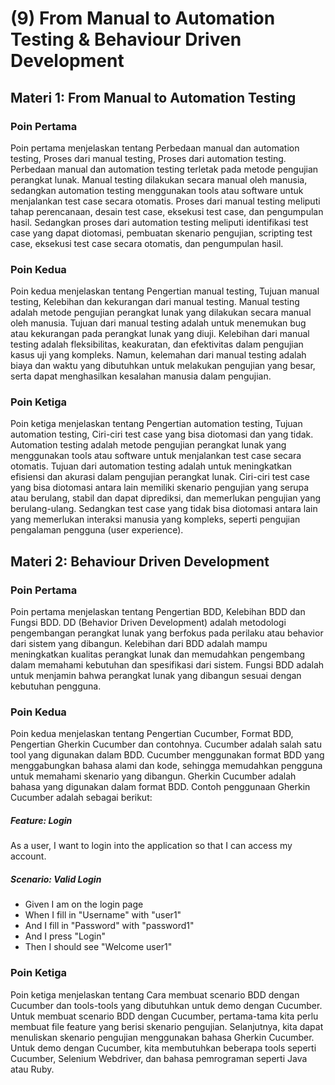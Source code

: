 # (9) From Manual to Automation Testing & Behaviour Driven Development

## Materi 1: From Manual to Automation Testing

### Poin Pertama
Poin pertama menjelaskan tentang Perbedaan manual dan automation testing, Proses dari manual testing, Proses dari automation testing. Perbedaan manual dan automation testing terletak pada metode pengujian perangkat lunak. Manual testing dilakukan secara manual oleh manusia, sedangkan automation testing menggunakan tools atau software untuk menjalankan test case secara otomatis. Proses dari manual testing meliputi tahap perencanaan, desain test case, eksekusi test case, dan pengumpulan hasil. Sedangkan proses dari automation testing meliputi identifikasi test case yang dapat diotomasi, pembuatan skenario pengujian, scripting test case, eksekusi test case secara otomatis, dan pengumpulan hasil.

### Poin Kedua
Poin kedua menjelaskan tentang Pengertian manual testing, Tujuan manual testing, Kelebihan dan kekurangan dari manual testing. Manual testing adalah metode pengujian perangkat lunak yang dilakukan secara manual oleh manusia. Tujuan dari manual testing adalah untuk menemukan bug atau kekurangan pada perangkat lunak yang diuji. Kelebihan dari manual testing adalah fleksibilitas, keakuratan, dan efektivitas dalam pengujian kasus uji yang kompleks. Namun, kelemahan dari manual testing adalah biaya dan waktu yang dibutuhkan untuk melakukan pengujian yang besar, serta dapat menghasilkan kesalahan manusia dalam pengujian.

### Poin Ketiga
Poin ketiga menjelaskan tentang Pengertian automation testing, Tujuan automation testing, Ciri-ciri test case yang bisa diotomasi dan yang tidak. Automation testing adalah metode pengujian perangkat lunak yang menggunakan tools atau software untuk menjalankan test case secara otomatis. Tujuan dari automation testing adalah untuk meningkatkan efisiensi dan akurasi dalam pengujian perangkat lunak. Ciri-ciri test case yang bisa diotomasi antara lain memiliki skenario pengujian yang serupa atau berulang, stabil dan dapat diprediksi, dan memerlukan pengujian yang berulang-ulang. Sedangkan test case yang tidak bisa diotomasi antara lain yang memerlukan interaksi manusia yang kompleks, seperti pengujian pengalaman pengguna (user experience).

## Materi 2: Behaviour Driven Development

### Poin Pertama
Poin pertama menjelaskan tentang Pengertian BDD, Kelebihan BDD dan Fungsi BDD. DD (Behavior Driven Development) adalah metodologi pengembangan perangkat lunak yang berfokus pada perilaku atau behavior dari sistem yang dibangun. Kelebihan dari BDD adalah mampu meningkatkan kualitas perangkat lunak dan memudahkan pengembang dalam memahami kebutuhan dan spesifikasi dari sistem. Fungsi BDD adalah untuk menjamin bahwa perangkat lunak yang dibangun sesuai dengan kebutuhan pengguna.

### Poin Kedua
Poin kedua menjelaskan tentang Pengertian Cucumber, Format BDD, Pengertian Gherkin Cucumber dan contohnya. Cucumber adalah salah satu tool yang digunakan dalam BDD. Cucumber menggunakan format BDD yang menggabungkan bahasa alami dan kode, sehingga memudahkan pengguna untuk memahami skenario yang dibangun. Gherkin Cucumber adalah bahasa yang digunakan dalam format BDD. Contoh penggunaan Gherkin Cucumber adalah sebagai berikut: 

##### Feature: Login
As a user, I want to login into the application so that I can access my account.

##### Scenario: Valid Login
- Given I am on the login page
- When I fill in "Username" with "user1"
- And I fill in "Password" with "password1"
- And I press "Login"
- Then I should see "Welcome user1"

### Poin Ketiga
Poin ketiga menjelaskan tentang Cara membuat scenario BDD dengan Cucumber dan tools-tools yang dibutuhkan untuk demo dengan Cucumber. Untuk membuat scenario BDD dengan Cucumber, pertama-tama kita perlu membuat file feature yang berisi skenario pengujian. Selanjutnya, kita dapat menuliskan skenario pengujian menggunakan bahasa Gherkin Cucumber. Untuk demo dengan Cucumber, kita membutuhkan beberapa tools seperti Cucumber, Selenium Webdriver, dan bahasa pemrograman seperti Java atau Ruby.
